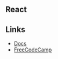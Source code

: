 ## React

## Links

- [Docs](https://pt-br.reactjs.org/)
- [FreeCodeCamp](https://www.youtube.com/watch?v=bMknfKXIFA8)
